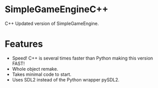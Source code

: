 # SimpleGameEngineC++

C++ Updated version of SimpleGameEngine.

# Features

- Speed! C++ is several times faster than Python making this version FAST!
- Whole object remake.
- Takes minimal code to start.
- Uses SDL2 instead of the Python wrapper pySDL2.


